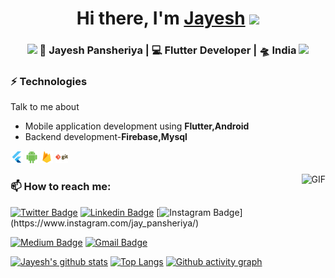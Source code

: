 
<div align="center">
   <h1>Hi there, I'm <a href="https://jayeshpansheriya.github.io">Jayesh</a> <img src="https://media.giphy.com/media/hvRJCLFzcasrR4ia7z/giphy.gif" width="25px"> </h1>
 </div>  
   
<div align="center">
<h3><img src="https://media.giphy.com/media/WUlplcMpOCEmTGBtBW/giphy.gif" width="30"> 🙎 Jayesh Pansheriya | 💻 Flutter Developer | 🛸 India <img src="https://media.giphy.com/media/WUlplcMpOCEmTGBtBW/giphy.gif" width="30"></h3>
</div>

### ⚡ Technologies
Talk to me about
- Mobile application development using **Flutter,Android**
- Backend development-**Firebase,Mysql**

<code><img height="20" src="https://raw.githubusercontent.com/github/explore/80688e429a7d4ef2fca1e82350fe8e3517d3494d/topics/flutter/flutter.png"></code>
<code><img height="20" src="https://raw.githubusercontent.com/github/explore/80688e429a7d4ef2fca1e82350fe8e3517d3494d/topics/android/android.png"></code>
<code><img height="20" src="https://raw.githubusercontent.com/github/explore/80688e429a7d4ef2fca1e82350fe8e3517d3494d/topics/firebase/firebase.png"></code>
<code><img height="20" src="https://raw.githubusercontent.com/github/explore/80688e429a7d4ef2fca1e82350fe8e3517d3494d/topics/git/git.png"></code>


<img align="right" alt="GIF" src="https://media.giphy.com/media/RK5KD6UcUpAt92zZvt/giphy.gif" />


###  📫 How to reach me:

[![Twitter Badge](https://img.shields.io/badge/-@jayeshpatel1995-1ca0f1?style=flat-square&labelColor=1ca0f1&logo=twitter&logoColor=white&link=https://twitter.com/jayeshpatel1995)](https://twitter.com/jayeshpatel1995) 
[![Linkedin Badge](https://img.shields.io/badge/-jayeshpansheriya-blue?style=flat-square&logo=Linkedin&logoColor=white&link=https://www.linkedin.com/in/jayeshpansheriya/)](https://www.linkedin.com/in/jayeshpansheriya/)
[![Instagram Badge](https://img.shields.io/twitter/url?color=%23fb3958&label=follow&logo=instagram&logoColor=%23fb3958&style=flat-square&url=https%3A%2F%2Fwww.instagram.com%2Falejorc_)](https://www.instagram.com/jay_pansheriya/)

 [![Medium Badge](https://img.shields.io/badge/-@pansheriyajayesh-03a57a?style=flat-square&labelColor=000000&logo=Medium&link=https://medium.com/@pansheriyajayesh/)](https://medium.com/@pansheriyajayesh/)
[![Gmail Badge](https://img.shields.io/badge/Gmail-c14438?style=flat-square&logo=Gmail&logoColor=white&link=mailto:pansheriyajayesh@gmail.com)](mailto:pansheriyajayesh@gmail.com)

[![Jayesh's github stats](https://github-readme-stats.vercel.app/api?username=jayeshpansheriya&show_icons=true&theme=merko)](https://github.com/jayeshpansheriya)
 [![Top Langs](https://github-readme-stats.vercel.app/api/top-langs/?username=jayeshpansheriya&layout=compact&theme=merko)](https://github.com/jayeshpansheriya)
 [![Github activity graph](https://activity-graph.herokuapp.com/graph?username=jayeshpansheriya&theme=react-dark&hide_border=true&color=BDDFFF&line=6E93B5&point=BDDFFF)](https://github.com/jayeshpansheriya)
